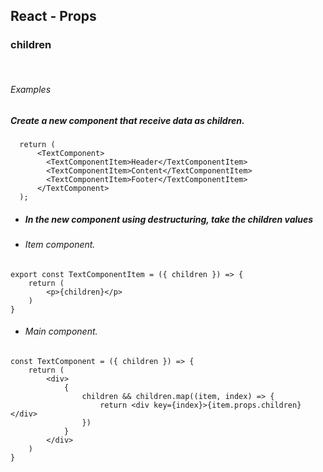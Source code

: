 ## React - Props

### children
<br/>

###### Examples

##### Create a new component that receive data as children.

```
  return (
      <TextComponent>
        <TextComponentItem>Header</TextComponentItem>
        <TextComponentItem>Content</TextComponentItem>
        <TextComponentItem>Footer</TextComponentItem>
      </TextComponent>
  );
```

- ##### In the new component using destructuring, take the children values

- ###### Item component.
```
export const TextComponentItem = ({ children }) => {
    return (
        <p>{children}</p>
    )
}
```

- ###### Main component.

```
const TextComponent = ({ children }) => {
    return (
        <div>
            {
                children && children.map((item, index) => {
                    return <div key={index}>{item.props.children}</div>
                })
            }
        </div>
    )
}
```
